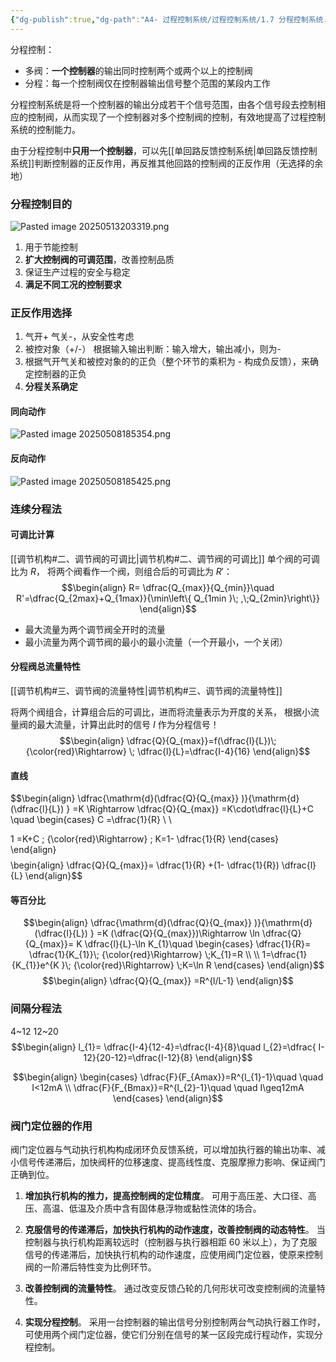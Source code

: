 ```yaml
---
{"dg-publish":true,"dg-path":"A4- 过程控制系统/过程控制系统/1.7 分程控制系统.md","permalink":"/A4- 过程控制系统/过程控制系统/1.7 分程控制系统/","dgPassFrontmatter":true,"noteIcon":"","created":"2025-04-14T09:45:53.000+08:00","updated":"2025-08-28T21:53:12.925+08:00"}
---
```



分程控制：
- 多阀：**一个控制器**的输出同时控制两个或两个以上的控制阀
- 分程：每一个控制阀仅在控制器输出信号整个范围的某段内工作

分程控制系统是将一个控制器的输出分成若干个信号范围，由各个信号段去控制相应的控制阀，从而实现了一个控制器对多个控制阀的控制，有效地提高了过程控制系统的控制能力。

由于分程控制中**只用一个控制器**，可以先[[单回路反馈控制系统\|单回路反馈控制系统]]判断控制器的正反作用，再反推其他回路的控制阀的正反作用（无选择的余地）

### 分程控制目的
![Pasted image 20250513203319.png](/img/user/Functional%20files/Photo%20Resources/Pasted%20image%2020250513203319.png)

1. 用于节能控制
2. **扩大控制阀的可调范围**，改善控制品质
3. 保证生产过程的安全与稳定
4. **满足不同工况的控制要求**

### 正反作用选择
1. 气开+ 气关-，从安全性考虑
2. 被控对象（+/-）    根据输入输出判断：输入增大，输出减小，则为- 
3. 根据气开气关和被控对象的的正负（整个环节的乘积为 -  构成负反馈），来确定控制器的正负
4. **分程关系确定**


#### 同向动作
![Pasted image 20250508185354.png](/img/user/Functional%20files/Photo%20Resources/Pasted%20image%2020250508185354.png)

#### 反向动作
![Pasted image 20250508185425.png](/img/user/Functional%20files/Photo%20Resources/Pasted%20image%2020250508185425.png)


### 连续分程法
#### 可调比计算
[[调节机构#二、调节阀的可调比\|调节机构#二、调节阀的可调比]]
单个阀的可调比为 $R$， 将两个阀看作一个阀，则组合后的可调比为 $R'$：
$$\begin{align}
R= \dfrac{Q_{max}}{Q_{min}}\quad  R'=\dfrac{Q_{2max}+Q_{1max}}{\min\left\{ Q_{1min }\; ,\;Q_{2min}\right\}}
\end{align}$$

- 最大流量为两个调节阀全开时的流量
- 最小流量为两个调节阀的最小的最小流量（一个开最小，一个关闭）

#### 分程阀总流量特性
[[调节机构#三、调节阀的流量特性\|调节机构#三、调节阀的流量特性]]

将两个阀组合，计算组合后的可调比，进而将流量表示为开度的关系，
根据小流量阀的最大流量，计算出此时的信号 $I$ 作为分程信号！ 
$$\begin{align}
\dfrac{Q}{Q_{max}}=f(\dfrac{l}{L})\; {\color{red}\Rightarrow} \;  \dfrac{l}{L}=\dfrac{I-4}{16}
\end{align}$$


#### 直线
$$\begin{align}
\dfrac{\mathrm{d}(\dfrac{Q}{Q_{max}} )}{\mathrm{d} (\dfrac{l}{L}) }  =K \Rightarrow \dfrac{Q}{Q_{max}} =K\cdot\dfrac{l}{L}+C \quad \begin{cases}
C =\dfrac{1}{R} \\ \\

1 =K+C \; {\color{red}\Rightarrow} \; K=1- \dfrac{1}{R}
\end{cases}
\end{align}$$
$$\begin{align}
\dfrac{Q}{Q_{max}}= \dfrac{1}{R} +(1- \dfrac{1}{R}) \dfrac{l}{L}
\end{align}$$


#### 等百分比
$$\begin{align}
\dfrac{\mathrm{d}(\dfrac{Q}{Q_{max}} )}{\mathrm{d} (\dfrac{l}{L}) }  =K (\dfrac{Q}{Q_{max}})\Rightarrow \ln \dfrac{Q}{Q_{max}}= K \dfrac{l}{L}-\ln K_{1}\quad \begin{cases}
\dfrac{1}{R}= \dfrac{1}{K_{1}}\; {\color{red}\Rightarrow} \;K_{1}=R \\
 \\
 1=\dfrac{1}{K_{1}}e^{K  }\; {\color{red}\Rightarrow} \;K=\ln R
\end{cases}
\end{align}$$
$$\begin{align}
\dfrac{Q}{Q_{max}} =R^{l/L-1}
\end{align}$$

### 间隔分程法
4~12   12~20
$$\begin{align}
l_{1}= \dfrac{I-4}{12-4}=\dfrac{I-4}{8}\quad l_{2}=\dfrac{ I-12}{20-12}=\dfrac{I-12}{8}
\end{align}$$

$$\begin{align}
\begin{cases}
\dfrac{F}{F_{Amax}}=R^{l_{1}-1}\quad \quad  I<12mA \\
 \dfrac{F}{F_{Bmax}}=R^{l_{2}-1}\quad \quad  I\geq12mA 
\end{cases}
\end{align}$$


### 阀门定位器的作用
阀门定位器与气动执行机构构成闭环负反馈系统，可以增加执行器的输出功率、减小信号传递滞后，加快阀杆的位移速度、提高线性度、克服摩擦力影响、保证阀门正确到位。

1. **增加执行机构的推力，提高控制阀的定位精度**。
	可用于高压差、大口径、高压、高温、低温及介质中含有固体悬浮物或黏性流体的场合。
2. **克服信号的传递滞后，加快执行机构的动作速度，改善控制阀的动态特性**。
	当控制器与执行机构距离较远时（控制器与执行器相距 60 米以上），为了克服信号的传递滞后，加快执行机构的动作速度，应使用阀门定位器，使原来控制阀的一阶滞后特性变为比例环节。

3. **改善控制阀的流量特性**。
	通过改变反馈凸轮的几何形状可改变控制阀的流量特性。

4. **实现分程控制**。
	采用一台控制器的输出信号分别控制两台气动执行器工作时，可使用两个阀门定位器，使它们分别在信号的某一区段完成行程动作，实现分程控制。


